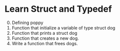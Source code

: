 # Learn Struct and Typedef
0. Defining poppy
1. Function that initialize a variable of type struct dog
2. Function that prints a struct dog
4. Function that creates a new dog.
5. Write a function that frees dogs.
